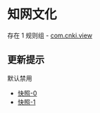# 知网文化

存在 1 规则组 - [com.cnki.view](/src/apps/com.cnki.view.ts)

## 更新提示

默认禁用

- [快照-0](https://i.gkd.li/i/12755689)
- [快照-1](https://i.gkd.li/i/12755700)
